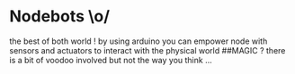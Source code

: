 # Nodebots \o/

the best of both world ! by using arduino you can empower node with sensors and actuators to interact with the physical world
##MAGIC ?
there is a bit of voodoo involved but not the way you think ...
